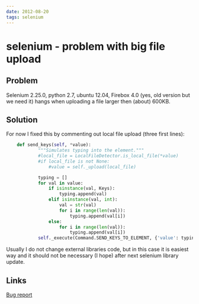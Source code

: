 ```yaml
---
date: 2012-08-20
tags: selenium
---
```

selenium - problem with big file upload
============================================
Problem
--------------------------------------------

Selenium 2.25.0, python 2.7, ubuntu 12.04, Firebox 4.0 (yes, old version but we need it) hangs when uploading a file larger then (about) 600KB.

<!-- more -->
Solution
--------------------------------------------

For now I fixed this by commenting out local file upload (three first lines):

```python
    def send_keys(self, *value):
            """Simulates typing into the element."""
            #local_file = LocalFileDetector.is_local_file(*value)
            #if local_file is not None:
                #value = self._upload(local_file)

            typing = []
            for val in value:
                if isinstance(val, Keys):
                    typing.append(val)
                elif isinstance(val, int):
                    val = str(val)
                    for i in range(len(val)):
                        typing.append(val[i])
                else:
                    for i in range(len(val)):
                        typing.append(val[i])
            self._execute(Command.SEND_KEYS_TO_ELEMENT, {'value': typing})
```

Usually I do not change external libraries code, but in this case it is easiest way and it should not be necessary (I hope) after next selenium library update.

Links
--------------------------------------------
[Bug report](http://code.google.com/p/selenium/issues/detail?id=3812)
